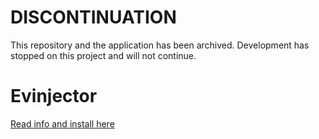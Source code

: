 # DISCONTINUATION
This repository and the application has been archived. Development has stopped on this project and will not continue.

# Evinjector
[Read info and install here](https://docs.google.com/document/d/1g3HW_shtMQCil8-HDzqyMVp1WpKBhHueROvfw_sBT7k/edit)
